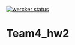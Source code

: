[![wercker status](https://app.wercker.com/status/a2a6e39a0172f0132cd305dfa16c26dd/m "wercker status")](https://app.wercker.com/project/bykey/a2a6e39a0172f0132cd305dfa16c26dd)

# Team4_hw2
